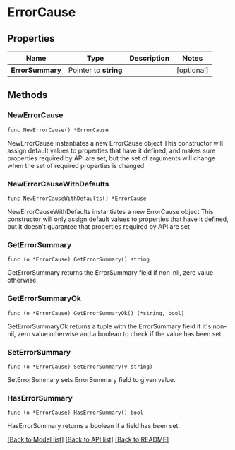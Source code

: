 # ErrorCause

## Properties

Name | Type | Description | Notes
------------ | ------------- | ------------- | -------------
**ErrorSummary** | Pointer to **string** |  | [optional] 

## Methods

### NewErrorCause

`func NewErrorCause() *ErrorCause`

NewErrorCause instantiates a new ErrorCause object
This constructor will assign default values to properties that have it defined,
and makes sure properties required by API are set, but the set of arguments
will change when the set of required properties is changed

### NewErrorCauseWithDefaults

`func NewErrorCauseWithDefaults() *ErrorCause`

NewErrorCauseWithDefaults instantiates a new ErrorCause object
This constructor will only assign default values to properties that have it defined,
but it doesn't guarantee that properties required by API are set

### GetErrorSummary

`func (o *ErrorCause) GetErrorSummary() string`

GetErrorSummary returns the ErrorSummary field if non-nil, zero value otherwise.

### GetErrorSummaryOk

`func (o *ErrorCause) GetErrorSummaryOk() (*string, bool)`

GetErrorSummaryOk returns a tuple with the ErrorSummary field if it's non-nil, zero value otherwise
and a boolean to check if the value has been set.

### SetErrorSummary

`func (o *ErrorCause) SetErrorSummary(v string)`

SetErrorSummary sets ErrorSummary field to given value.

### HasErrorSummary

`func (o *ErrorCause) HasErrorSummary() bool`

HasErrorSummary returns a boolean if a field has been set.


[[Back to Model list]](../README.md#documentation-for-models) [[Back to API list]](../README.md#documentation-for-api-endpoints) [[Back to README]](../README.md)


